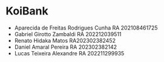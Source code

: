 # KoiBank

* Aparecida de Freitas Rodrigues Cunha      RA 202108461725 
* Gabriel Girotto Zambaldi   RA 202212039511
* Renato Hidaka Matos RA202302382452
* Daniel Amaral Pereira RA 202302382142
* Lucas Teixeira Alexandre RA 202211299935

